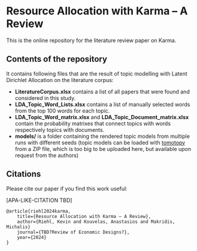 # Resource Allocation with Karma – A Review
This is the online repository for the literature review paper on Karma.


## Contents of the repository
It contains following files that are the result of topic modelling with Latent Dirichlet Allocation on the literature corpus:

- **LiteratureCorpus.xlsx** contains a list of all papers that were found and considered in this study.
- **LDA_Topic_Word_Lists.xlsx** contains a list of manually selected words from the top 100 words for each topic.
- **LDA_Topic_Word_matrix.xlsx** and **LDA_Topic_Document_matrix.xlsx** contain the probability matrixes that connect topics with words respectively topics with documents.
- **models/** is a folder containing the rendered topic models from multiple runs with different seeds (topic models can be loaded with [tomotopy](https://bab2min.github.io/tomotopy/v0.7.1/en/) from a ZIP file, which is too big to be uploaded here, but available upon request from the authors)

## Citations
Please cite our paper if you find this work useful:

[APA-LIKE-CITATION TBD]

```
@article{riehl2024karma,
    title={Resource Allocation with Karma – A Review},
    author={Riehl, Kevin and Kouvelas, Anastasios and Makridis, Michalis}
    journal={TBD?Review of Economic Designs?},
    year={2024}
}
```

